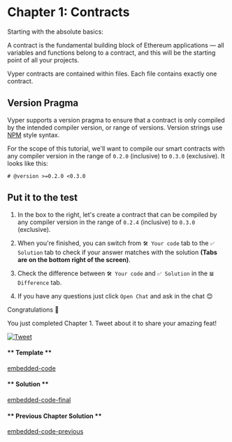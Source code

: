 # Chapter 1: Contracts

Starting with the absolute basics:

A contract is the fundamental building block of Ethereum applications — all variables and functions belong to a contract, and this will be the starting point of all your projects.

Vyper contracts are contained within files. Each file contains exactly
one contract.

## Version Pragma

Vyper supports a version pragma to ensure that a contract is only
compiled by the intended compiler version, or range of versions. Version
strings use [NPM](https://docs.npmjs.com/misc/semver) style syntax.

For the scope of this tutorial, we'll want to compile our smart contracts with any compiler version in the range of `0.2.0` (inclusive) to `0.3.0` (exclusive). It looks like this:

```vyper
# @version >=0.2.0 <0.3.0
```

## Put it to the test

1. In the box to the right, let's create a contract that can be compiled by any compiler version in the range of `0.2.4` (inclusive) to `0.3.0` (exclusive).

2. When you're finished, you can switch from `🛠 Your code` tab to the `✅ Solution` tab to check if your answer matches with the solution **(Tabs are on the bottom right of the screen)**.

3. Check the difference between `🛠 Your code` and `✅ Solution` in the `𝌡 Difference` tab.

4. If you have any questions just click `Open Chat` and ask in the chat 😊

Congratulations 🎉

You just completed Chapter 1. Tweet about it to share your amazing feat!

[![Tweet](https://img.shields.io/twitter/url?style=social&url=https%3A%2F%2Fvyper.fun%2F%23%2F1%2Fcontract_structure)](https://twitter.com/intent/tweet?hashtags=VyperFun&ref_src=twsrc%5Etfw&text=I%20just%20completed%20Chapter%201%20of%20%40VyperFun%3A%20Create%20your%20Pok%C3%A9mon%20on%20blockchain%20using%20%40vyperlang%20%F0%9F%98%8E%20&tw_p=tweetbutton&url=https%3A%2F%2Fvyper.fun%2F%23%2F1%2Fcontract_structure)

<!-- tabs:start -->

#### ** Template **

[embedded-code](../assets/1/1.1-template-code.vy ':include :type=code embed-template')

#### ** Solution **

[embedded-code-final](../assets/1/1.1-finished-code.vy ':include :type=code embed-final')

#### ** Previous Chapter Solution **

[embedded-code-previous](../assets/1/1.0-finished-code.vy ':include :type=code embed-previous')

<!-- tabs:end -->
